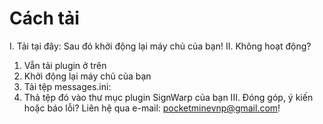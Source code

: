 # Cách tải
I. Tải tại đây:
Sau đó khởi động lại máy chủ của bạn!
II. Không hoạt động?
1. Vẫn tải plugin ở trên
2. Khởi động lại máy chủ của bạn
3. Tải tệp messages.ini:
4. Thả tệp đó vào thư mục plugin SignWarp của bạn
III.
Đóng góp, ý kiến hoặc báo lỗi? Liên hệ qua e-mail: pocketminevnp@gmail.com!
